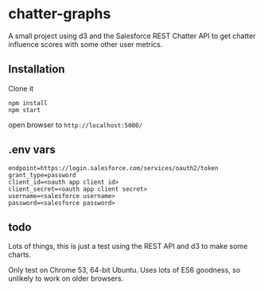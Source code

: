 # chatter-graphs

A small project using d3 and the Salesforce REST Chatter API to get chatter influence scores with some other user metrics.

## Installation

Clone it

```
npm install
npm start
```

open browser to `http://localhost:5000/`

## .env vars

```
endpoint=https://login.salesforce.com/services/oauth2/token
grant_type=password
client_id=<oauth app client id>
client_secret=<oauth app client secret>
username=<salesforce username>
password=<salesforce password>
```

## todo

Lots of things, this is just a test using the REST API and d3 to make some charts.

Only test on Chrome 53, 64-bit Ubuntu. Uses lots of ES6 goodness, so unlikely to work on older browsers.
